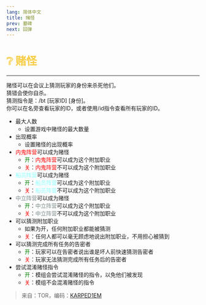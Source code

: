 ```yaml
---
lang: 简体中文
title: 赌怪
prev: 墓碑
next: 回弹
---
```


# <font color=#f8cd46>❔ <b>赌怪</b></font> <Badge text="Mixed" type="tip" vertical="middle"/>

***

赌怪可以在会议上猜测玩家的身份来杀死他们。<br>
猜错会使你自杀。<br>
猜测指令是：/bt [玩家ID] [身份]。<br>
你可以在名旁查看玩家的ID，或者使用/id指令查看所有玩家的ID。

- 最大人数
  - 设置游戏中赌怪的最大数量
- 出现概率
  - 设置赌怪的出现概率
- <font color=red>内鬼阵营</font>可以成为赌怪
  - <font color=green>开</font>：<font color=red>内鬼阵营</font>可以成为这个附加职业
  - <font color=red>关</font>：<font color=red>内鬼阵营</font>不可以成为这个附加职业
- <font color=#8cffff>船员阵营</font>可以成为赌怪
  - <font color=green>开</font>：<font color=#8cffff>船员阵营</font>可以成为这个附加职业
  - <font color=red>关</font>：<font color=#8cffff>船员阵营</font>不可以成为这个附加职业
- <font color=#7f8c8d>中立阵营</font>可以成为赌怪
  - <font color=green>开</font>：<font color=#7f8c8d>中立阵营</font>可以成为这个附加职业
  - <font color=red>关</font>：<font color=#7f8c8d>中立阵营</font>不可以成为这个附加职业
- 可以猜测附加职业
  - 如果为开，任何附加职业都能被猜测
  - <font color=red>关</font>：任何人都可以毫无顾虑地说出附加职业，不用担心被猜到
- 可以猜测完成所有任务的告密者
  - <font color=green>开</font>：玩家可以在告密者说出谁是坏人前快速猜测告密者
  - <font color=red>关</font>：玩家无法猜测完成所有任务后的告密者
- 尝试混淆赌怪指令
  - <font color=green>开</font>：模组会尝试混淆赌怪的指令，以免他们被发现
  - <font color=red>关</font>：模组不会混淆赌怪的指令

> 来自：TOR，编码：[KARPED1EM](https://github.com/KARPED1EM)
